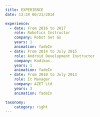 ```yaml
---
title: EXPERIENCE
date: 13:34 06/21/2014 

experience:
  - date: From 2016 to 2017
    role: Robotics Instructor
    company: Robot Set Go
    years: 1
    animation: fadeIn
  - date: From 2014 to July 2015
    role: Android Development Instructor
    company: Kodikas.
    years: 1
    animation: fadeIn
  - date: From 2010 to July 2013
    role: It Manager
    company: AZET Ltd
    years: 3
    animation: fadeIn

taxonomy:
    category: right
---
```

